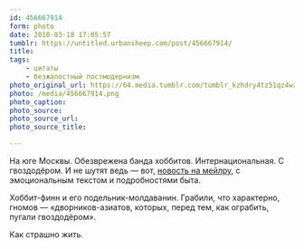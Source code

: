 ```yaml
---
id: 456667914
form: photo
date: 2010-03-18 17:05:57
tumblr: https://untitled.urbansheep.com/post/456667914/
title:
tags:
    - цитаты
    - безжалостный постмодернизм
photo_original_url: https://64.media.tumblr.com/tumblr_kzhdry4tz51qz4wzio1_540.png
photo: /media/456667914.png
photo_caption: 
photo_source:
photo_source_url:
photo_source_title:

---
```


<p>На юге Москвы. Обезврежена банда хоббитов. Интернациональная. С гвоздодёром. И не шутят ведь — вот, <a href="http://news.mail.ru/society/3435971/">новость на мейлру</a>, с эмоциональным текстом и подробностями быта.</p>

<p>Хоббит-финн и его подельник-молдаванин. Грабили, что характерно, гномов — «дворников-азиатов, которых, перед тем, как ограбить, пугали гвоздодёром».</p>

<p>Как страшно жить.</p>
